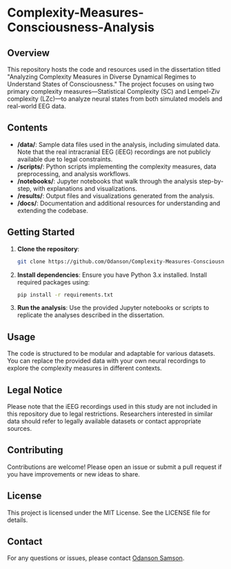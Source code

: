 # Complexity-Measures-Consciousness-Analysis

## Overview
This repository hosts the code and resources used in the dissertation titled "Analyzing Complexity Measures in Diverse Dynamical Regimes to Understand States of Consciousness." The project focuses on using two primary complexity measures—Statistical Complexity (SC) and Lempel-Ziv complexity (LZc)—to analyze neural states from both simulated models and real-world EEG data.

## Contents
- **/data/**: Sample data files used in the analysis, including simulated data. Note that the real intracranial EEG (iEEG) recordings are not publicly available due to legal constraints.
- **/scripts/**: Python scripts implementing the complexity measures, data preprocessing, and analysis workflows.
- **/notebooks/**: Jupyter notebooks that walk through the analysis step-by-step, with explanations and visualizations.
- **/results/**: Output files and visualizations generated from the analysis.
- **/docs/**: Documentation and additional resources for understanding and extending the codebase.

## Getting Started
1. **Clone the repository**: 
    ```bash
    git clone https://github.com/Odanson/Complexity-Measures-Consciousness-Analysis.git
    ```
2. **Install dependencies**:
    Ensure you have Python 3.x installed. Install required packages using:
    ```bash
    pip install -r requirements.txt
    ```
3. **Run the analysis**:
    Use the provided Jupyter notebooks or scripts to replicate the analyses described in the dissertation.

## Usage
The code is structured to be modular and adaptable for various datasets. You can replace the provided data with your own neural recordings to explore the complexity measures in different contexts.

## Legal Notice
Please note that the iEEG recordings used in this study are not included in this repository due to legal restrictions. Researchers interested in similar data should refer to legally available datasets or contact appropriate sources.

## Contributing
Contributions are welcome! Please open an issue or submit a pull request if you have improvements or new ideas to share.

## License
This project is licensed under the MIT License. See the LICENSE file for details.

## Contact
For any questions or issues, please contact [Odanson Samson](mailto:odansamson@gmail.com).
